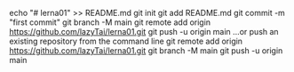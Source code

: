 echo "# lerna01" >> README.md
git init
git add README.md
git commit -m "first commit"
git branch -M main
git remote add origin https://github.com/lazyTai/lerna01.git
git push -u origin main
…or push an existing repository from the command line
git remote add origin https://github.com/lazyTai/lerna01.git
git branch -M main
git push -u origin main